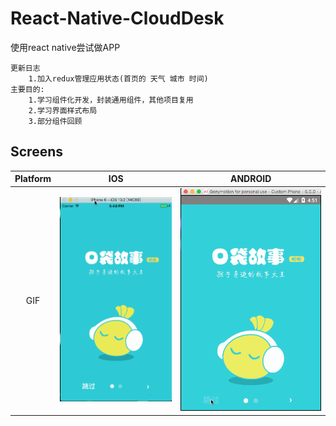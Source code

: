 # React-Native-CloudDesk
使用react native尝试做APP

    更新日志
        1.加入redux管理应用状态(首页的 天气 城市 时间)
    主要目的:
        1.学习组件化开发，封装通用组件，其他项目复用
        2.学习界面样式布局
        3.部分组件回顾
## Screens

| Platform| IOS     | ANDROID
| :------:| :-------: | :-------: 
| GIF|  ![ios app](https://github.com/LancCJ/github-project-docs/raw/master/doc/react-native-clouddesk/IOS_APP.gif) |![Android app](https://github.com/LancCJ/github-project-docs/raw/master/doc/react-native-clouddesk/ANDROID_APP.gif)    |   
        
